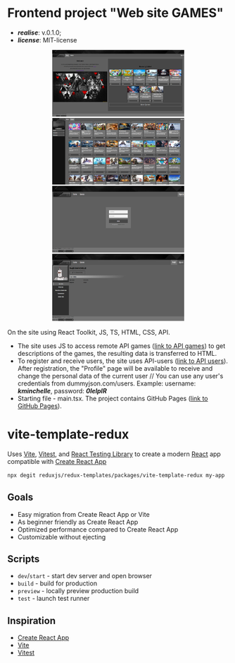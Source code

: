 # Frontend project "Web site GAMES"

- ***realise***: v.0.1.0;
- ***license***: MIT-license

<p align="center">

<img width="300" src="https://github.com/weizen-w/gamesRTK/blob/8b086a2a1820c319f0082f04c523544a9488e400/example-image/home.png" alt="home">
<img width="300" src="https://github.com/weizen-w/gamesRTK/blob/8b086a2a1820c319f0082f04c523544a9488e400/example-image/games.png" alt="games">
<img width="300" src="https://github.com/weizen-w/gamesRTK/blob/8b086a2a1820c319f0082f04c523544a9488e400/example-image/singIn.png" alt="auth">
<img width="300" src="https://github.com/weizen-w/gamesRTK/blob/8b086a2a1820c319f0082f04c523544a9488e400/example-image/profil.png" alt="profil">

On the site using React Toolkit, JS, TS, HTML, CSS, API.

- The site uses JS to access remote API games ([link to API games](https://www.freetogame.com/api-doc)) to get descriptions of the games, the resulting data is transferred to HTML.
- To register and receive users, the site uses API-users ([link to API users](https://dummyjson.com/docs)). After registration, the "Profile" page will be available to receive and change the personal data of the current user
  // You can use any user's credentials from dummyjson.com/users. Example: username: ***kminchelle***, password: ***0lelplR***
- Starting file - main.tsx. The project contains GitHub Pages ([link to GitHub Pages](https://weizen-w.github.io/gamesRTK/)).


# vite-template-redux

Uses [Vite](https://vitejs.dev/), [Vitest](https://vitest.dev/), and [React Testing Library](https://github.com/testing-library/react-testing-library) to create a modern [React](https://react.dev/) app compatible with [Create React App](https://create-react-app.dev/)

```sh
npx degit reduxjs/redux-templates/packages/vite-template-redux my-app
```

## Goals

- Easy migration from Create React App or Vite
- As beginner friendly as Create React App
- Optimized performance compared to Create React App
- Customizable without ejecting

## Scripts

- `dev`/`start` - start dev server and open browser
- `build` - build for production
- `preview` - locally preview production build
- `test` - launch test runner

## Inspiration

- [Create React App](https://github.com/facebook/create-react-app/tree/main/packages/cra-template)
- [Vite](https://github.com/vitejs/vite/tree/main/packages/create-vite/template-react)
- [Vitest](https://github.com/vitest-dev/vitest/tree/main/examples/react-testing-lib)
